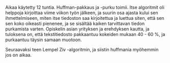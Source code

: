 Aikaa käytetty 12 tuntia. Huffman-pakkaus ja -purku toimii. Itse algoritmit oli helppoja kirjoittaa viime viikon työn jälkeen, ja suurin osa ajasta kului sen ihmettelmiseen, miten itse tiedoston saa kirjoitettua ja luettua siten, että sen sen koko oikeasti pienenee, ja se sisältää kaiken tarvittavan tiedon purkamista varten. Opiskelin asian yrityksen ja erehdyksen kautta, ja tuloksena on, että tekstitiedosto pakkaantuu kokeiden mukaan 40 - 60 %, ja purkaantuu täysin samaan muotoon.

Seuraavaksi teen Lempel Ziv -algoritmin, ja siistin huffmania myöhemmin jos on aikaa.
